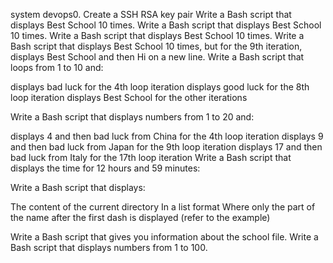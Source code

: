 system devops0. Create a SSH RSA key pair
Write a Bash script that displays Best School 10 times.
Write a Bash script that displays Best School 10 times.
Write a Bash script that displays Best School 10 times.
Write a Bash script that displays Best School 10 times, but for the 9th iteration, displays Best School and then Hi on a new line.
Write a Bash script that loops from 1 to 10 and:

displays bad luck for the 4th loop iteration
displays good luck for the 8th loop iteration
displays Best School for the other iterations

Write a Bash script that displays numbers from 1 to 20 and:

displays 4 and then bad luck from China for the 4th loop iteration
displays 9 and then bad luck from Japan for the 9th loop iteration
displays 17 and then bad luck from Italy for the 17th loop iteration
Write a Bash script that displays the time for 12 hours and 59 minutes:

Write a Bash script that displays:

The content of the current directory
In a list format
Where only the part of the name after the first dash is displayed (refer to the example)

Write a Bash script that gives you information about the school file.
Write a Bash script that displays numbers from 1 to 100.
